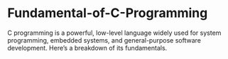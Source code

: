 # Fundamental-of-C-Programming
C programming is a powerful, low-level language widely used for system programming, embedded systems, and general-purpose software development. Here’s a breakdown of its fundamentals.
